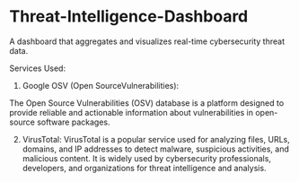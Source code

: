# Threat-Intelligence-Dashboard
A dashboard that aggregates and visualizes real-time cybersecurity threat data.

Services Used:
1. Google OSV (Open SourceVulnerabilities):

The Open Source Vulnerabilities (OSV) database is a platform designed to provide reliable and actionable information about vulnerabilities in open-source software packages.

2. VirusTotal:
VirusTotal is a popular service used for analyzing files, URLs, domains, and IP addresses to detect malware, suspicious activities, and malicious content. It is widely used by cybersecurity professionals, developers, and organizations for threat intelligence and analysis.